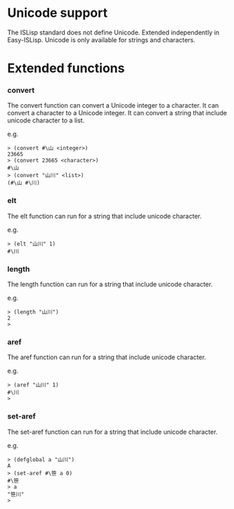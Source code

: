 # Unicode support
The ISLisp standard does not define Unicode. Extended independently in Easy-ISLisp. Unicode is only available for strings and characters.

# Extended functions

### convert
The convert function can convert a Unicode integer to a character.
It can convert a character to a Unicode integer.
It can convert a string that include unicode character to a list.

e.g.
```
> (convert #\山 <integer>)
23665
> (convert 23665 <character>)
#\山
> (convert "山川" <list>)
(#\山 #\川)
```

### elt
The elt function can run for a string that include unicode character.

e.g.
```
> (elt "山川" 1)
#\川
```
### length
The length function can run for a string that include unicode character.

e.g.
```
> (length "山川") 
2
> 
```

### aref
The aref function can run for a string that include unicode character.

e.g.
```
> (aref "山川" 1)
#\川
> 
```

### set-aref
The set-aref function can run for a string that include unicode character.

e.g.
```
> (defglobal a "山川")
A
> (set-aref #\笹 a 0)
#\笹
> a
"笹川"
> 

```

